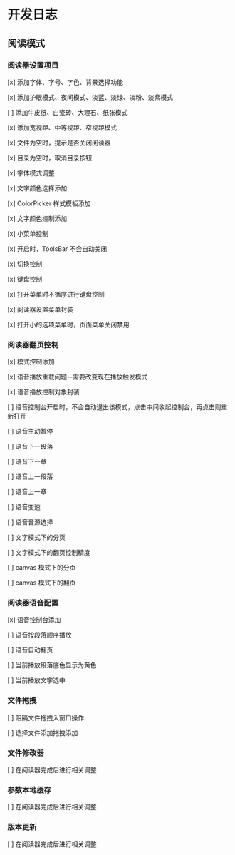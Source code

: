 # 开发日志

## 阅读模式

### 阅读器设置项目

[x] 添加字体、字号、字色、背景选择功能

[x] 添加护眼模式、夜间模式、淡蓝、淡绿、淡粉、淡紫模式

[ ] 添加牛皮纸、白瓷砖、大理石、纸张模式

[x] 添加宽视距、中等视距、窄视距模式

[x] 文件为空时，提示是否关闭阅读器

[x] 目录为空时，取消目录按钮

[x] 字体模式调整

[x] 文字颜色选择添加

[x] ColorPicker 样式模板添加

[x] 文字颜色控制添加

[x] 小菜单控制

[x] 开启时，ToolsBar 不会自动关闭

[x] 切换控制

[x] 键盘控制

[x] 打开菜单时不循序进行键盘控制

[x] 阅读器设置菜单封装

[x] 打开小的选项菜单时，页面菜单关闭禁用

### 阅读器翻页控制

[x] 模式控制添加

[x] 语音播放重载问题--需要改变现在播放触发模式

[x] 语音播放控制对象封装

[ ] 语音控制台开启时，不会自动退出该模式，点击中间收起控制台，再点击则重新打开

[ ] 语音主动暂停

[ ] 语音下一段落

[ ] 语音下一章

[ ] 语音上一段落

[ ] 语音上一章

[ ] 语音变速

[ ] 语音音源选择

[ ] 文字模式下的分页

[ ] 文字模式下的翻页控制精度

[ ] canvas 模式下的分页

[ ] canvas 模式下的翻页

### 阅读器语音配置

[x] 语音控制台添加

[ ] 语音按段落顺序播放

[ ] 语音自动翻页

[ ] 当前播放段落底色显示为黄色

[ ] 当前播放文字选中

### 文件拖拽

[ ] 阻隔文件拖拽入窗口操作

[ ] 选择文件添加拖拽添加

### 文件修改器

[ ] 在阅读器完成后进行相关调整

### 参数本地缓存

[ ] 在阅读器完成后进行相关调整

### 版本更新

[ ] 在阅读器完成后进行相关调整
